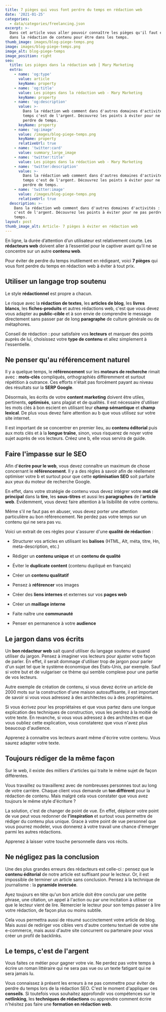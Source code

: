 ```yaml
---
title: 7 pièges qui vous font perdre du temps en rédaction web
date: '2021-01-25'
categories:
  - data/categories/freelancing.json
excerpt: >-
  Dans cet article vous aller pouvoir connaître les pièges qu'il faut éviter
  dans la rédaction de contenu pour être dans les temps.
thumb_image: images/blog-piege-temps.png
image: images/blog-piege-temps.png
image_alt: blog-piege-temps
image_position: right
seo:
  title: Les pièges dans la rédaction web ⎮ Mary Marketing
  extra:
    - name: 'og:type'
      value: article
      keyName: property
    - name: 'og:title'
      value: Les pièges dans la rédaction web - Mary Marketing
      keyName: property
    - name: 'og:description'
      value: >-
        Dans la rédaction web comment dans d'autres domaines d'activités : le
        temps c'est de l'argent. Découvrez les points à éviter pour ne pas
        perdre de temps.
      keyName: property
    - name: 'og:image'
      value: /images/blog-piege-temps.png
      keyName: property
      relativeUrl: true
    - name: 'twitter:card'
      value: summary_large_image
    - name: 'twitter:title'
      value: Les pièges dans la rédaction web - Mary Marketing
    - name: 'twitter:description'
      value: >-
        Dans la rédaction web comment dans d'autres domaines d'activités : le
        temps c'est de l'argent. Découvrez les points à éviter pour ne pas
        perdre de temps.
    - name: 'twitter:image'
      value: /images/blog-piege-temps.png
      relativeUrl: true
  description: >-
    Dans la rédaction web comment dans d'autres domaines d'activités : le temps
    c'est de l'argent. Découvrez les points à éviter pour ne pas perdre de
    temps.
layout: post
thumb_image_alt: Article- 7 pièges à éviter en rédaction web
---
```

En ligne, la durée d’attention d’un utilisateur est relativement courte. Les **rédacteurs web** doivent aller à l’essentiel pour le captiver avant qu’il ne se concentre sur un autre **contenu web**.

Pour éviter de perdre du temps inutilement en rédigeant, voici **7 pièges** qui vous font perdre du temps en rédaction web à éviter à tout prix.

## Utiliser un langage trop soutenu

Le style **rédactionnel** est propre a chacun.

Le risque avec la **rédaction de textes**, les **articles de blog**, les **livres blancs**, les **fiches-produits** et autres rédactions web, c'est que vous devez vous adapter au **public-cible** et à son envie de comprendre le message directement sans passer par de long **paragraphe** de culture générale ou de métaphores.

Conseil de rédaction : pour satisfaire vos **lecteurs** et marquer des points auprès de lui, choisissez votre **type de contenu** et allez simplement à l'essentielle.

## Ne penser qu'au référencement naturel

Il y a quelque temps, le **référencement** sur les **moteurs de recherche** rimait avec : **mots-clés** compliqués, orthographiés différemment et surtout répétition à outrance. Ces efforts n'était pas forcément payant au niveau des résultats sur la **SERP Google**.

Désormais, les écrits de votre **content marketing** doivent être utiles, pertinents, **optimisés**, sans plagiat et de qualités. Il est nécessaire d'utiliser les mots clés à bon escient en utilisant leur **champ sémantique** et **champ lexical**. De plus vous devez faire attention au b que vous utilisez sur votre site internet.

Il est important de se concentrer en premier lieu, au **contenu éditorial** puis aux mots clés et à la **longue traîne**, sinon, vous risquerez de noyer votre sujet auprès de vos lecteurs. Créez une b, elle vous servira de guide.

## Faire l'impasse sur le SEO

Afin d'**écrire pour le web**, vous devez connaître un maximum de chose concernant le **référencement**. Il y a des règles à savoir afin de réellement optimiser votre b et surtout pour que cette **optimisation SEO** soit parfaite aux yeux du moteur de recherche Google.

En effet, dans votre stratégie de contenu vous devez intégrer votre **mot clé principal** dans la **tire**, les **sous-titres** et aussi les **paragraphes** de l'**article web**. Évidemment, vous devez faire attention à la lisibilité de votre contenu.

Même s'il ne faut pas en abuser, vous devez porter une attention particulière au bon référencement. Ne perdez pas votre temps sur un contenu qui ne sera pas vu.

Voici un extrait de ces règles pour s'assurer d'une **qualité de rédaction** : 

*   Structurer vos articles en utilisant les **balises** (HTML, Alt, méta, titre, Hn, meta-description, etc.)

*   Rédiger un **contenu unique** et un **contenu de qualité**

*   Éviter le **duplicate content** (contenu dupliqué en français)

*   Créer un **contenu qualitatif**

*   Pensez à **référencer** vos images

*   Créer des **liens internes** et externes sur vos **pages web**

*   Créer un **maillage interne**

*   Faite naître une **communauté**

*   Penser en permanence à votre **audience**



## Le jargon dans vos écrits

Un **bon rédacteur web** sait quand utiliser du langage soutenu et quand utiliser du jargon. Pensez à imaginer vos lecteurs pour ajuster votre façon de parler. En effet, il serait dommage d'utiliser trop de jargon pour parler d'un sujet tel que le système économique des États-Unis, par exemple. Sauf si votre but et de vulgariser ce thème qui semble complexe pour une partie de vos lecteurs.

Autre exemple de création de contenu, si vous devez écrire un article de 2000 mots sur la construction d'une maison autosuffisante, il est important de savoir si vous vous adressez à des architectes ou à des propriétaires.

Si vous écrivez pour les propriétaires et que vous partez dans une longue explication des techniques de construction, vous les perdrez à la moitié de votre texte. En revanche, si vous vous adressez à des architectes et que vous oubliez cette explication, vous constaterez que vous n'avez plus beaucoup d'audience.

Apprenez à connaitre vos lecteurs avant même d'écrire votre contenu. Vous saurez adapter votre texte.

## Toujours rédiger de la même façon

Sur le web, il existe des milliers d'articles qui traite le même sujet de façon différentes.

Vous travaillez ou travaillerez avec de nombreuses personnes tout au long de votre carrière. Chaque client vous demande un **ton différent** pour la rédaction de contenu. Mais malgré cela vous constater que vous avez toujours le même style d'écriture ? 

La solution, c'est de changer de point de vue. En effet, déplacer votre point de vue peut vous redonner de **l'inspiration** et surtout vous permettre de rédiger du contenu plus unique. Grace à votre point de vue personnel que vous pourrez modeler, vous donnerez à votre travail une chance d'émerger parmi les autres rédactions.

Apprenez à laisser votre touche personnelle dans vos récits.

## Ne négligez pas la conclusion

Une des plus grandes erreurs des rédacteurs est celle-ci : pensez que le **contenu éditorial** de notre article est suffisant pour le lecteur. Or, il est impossible de terminer un article sans conclusion. Pensez à la technique de journalisme : la **pyramide inversée**.

Ayez toujours en tête qu'un bon article doit être conclu par une petite phrase, une citation, un appel à l'action ou par une incitation à utiliser ce que le lecteur vient de lire. Remercier le lecteur pour son temps passer à lire votre rédaction, de façon plus ou moins subtile.

Cela vous permettra aussi de résumé succinctement votre article de blog. Mais aussi de rediriger vos cibles vers d'autre contenu textuel de votre site  e-commerce, mais aussi d'autre site concurrent ou partenaire pour vous créer un profil de backlinks.

## Le temps, c'est de l'argent

Vous faites ce métier pour gagner votre vie. Ne perdez pas votre temps à écrire un roman littéraire qui ne sera pas vue ou un texte fatigant qui ne sera jamais lu.

Vous connaissez à présent les erreurs à ne pas commettre pour éviter de perdre du temps lors de la rédaction SEO. C'est le moment d'appliquer ces **conseils**. Si toutefois vous souhaitez approfondir vos compétences sur le **netlinking**, les **techniques de rédactions** ou apprendre comment écrire n'hésitez pas faire une **formation en rédaction web**.
